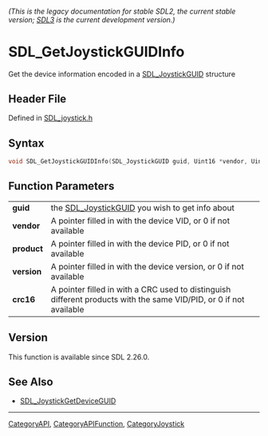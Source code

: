 ###### (This is the legacy documentation for stable SDL2, the current stable version; [SDL3](https://wiki.libsdl.org/SDL3/) is the current development version.)
# SDL_GetJoystickGUIDInfo

Get the device information encoded in a [SDL_JoystickGUID](SDL_JoystickGUID) structure

## Header File

Defined in [SDL_joystick.h](https://github.com/libsdl-org/SDL/blob/SDL2/include/SDL_joystick.h)

## Syntax

```c
void SDL_GetJoystickGUIDInfo(SDL_JoystickGUID guid, Uint16 *vendor, Uint16 *product, Uint16 *version, Uint16 *crc16);

```

## Function Parameters

|                 |                                                                                                                    |
| --------------- | ------------------------------------------------------------------------------------------------------------------ |
| **guid**        | the [SDL_JoystickGUID](SDL_JoystickGUID) you wish to get info about                                                |
| **vendor**      | A pointer filled in with the device VID, or 0 if not available                                                     |
| **product**     | A pointer filled in with the device PID, or 0 if not available                                                     |
| **version**     | A pointer filled in with the device version, or 0 if not available                                                 |
| **crc16**       | A pointer filled in with a CRC used to distinguish different products with the same VID/PID, or 0 if not available |

## Version

This function is available since SDL 2.26.0.

## See Also

- [SDL_JoystickGetDeviceGUID](SDL_JoystickGetDeviceGUID)

----
[CategoryAPI](CategoryAPI), [CategoryAPIFunction](CategoryAPIFunction), [CategoryJoystick](CategoryJoystick)

